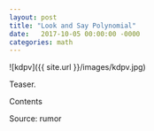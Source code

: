 ```yaml
---
layout: post
title: "Look and Say Polynomial"
date:   2017-10-05 00:00:00 -0000
categories: math
---
```


![kdpv]({{ site.url }}/images/kdpv.jpg)

Teaser.

<!--more-->

Contents

Source: rumor
